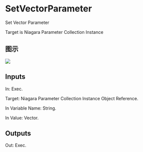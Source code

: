 # SetVectorParameter

Set Vector Parameter

Target is Niagara Parameter Collection Instance

## 图示

![]($-20221218-20142682.png)

## Inputs

In: Exec.

Target: Niagara Parameter Collection Instance Object Reference.

In Variable Name: String.

In Value: Vector.  

## Outputs

Out: Exec.

